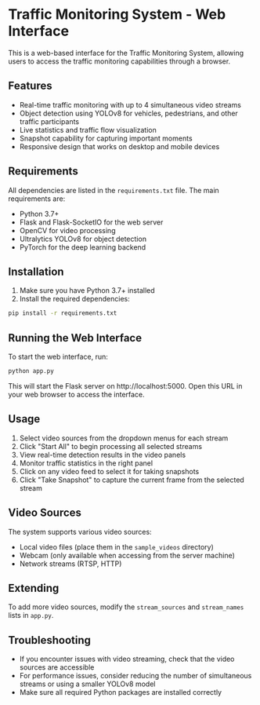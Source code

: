 # Traffic Monitoring System - Web Interface

This is a web-based interface for the Traffic Monitoring System, allowing users to access the traffic monitoring capabilities through a browser.

## Features

- Real-time traffic monitoring with up to 4 simultaneous video streams
- Object detection using YOLOv8 for vehicles, pedestrians, and other traffic participants
- Live statistics and traffic flow visualization
- Snapshot capability for capturing important moments
- Responsive design that works on desktop and mobile devices

## Requirements

All dependencies are listed in the `requirements.txt` file. The main requirements are:

- Python 3.7+
- Flask and Flask-SocketIO for the web server
- OpenCV for video processing
- Ultralytics YOLOv8 for object detection
- PyTorch for the deep learning backend

## Installation

1. Make sure you have Python 3.7+ installed
2. Install the required dependencies:

```bash
pip install -r requirements.txt
```

## Running the Web Interface

To start the web interface, run:

```bash
python app.py
```

This will start the Flask server on http://localhost:5000. Open this URL in your web browser to access the interface.

## Usage

1. Select video sources from the dropdown menus for each stream
2. Click "Start All" to begin processing all selected streams
3. View real-time detection results in the video panels
4. Monitor traffic statistics in the right panel
5. Click on any video feed to select it for taking snapshots
6. Click "Take Snapshot" to capture the current frame from the selected stream

## Video Sources

The system supports various video sources:

- Local video files (place them in the `sample_videos` directory)
- Webcam (only available when accessing from the server machine)
- Network streams (RTSP, HTTP)

## Extending

To add more video sources, modify the `stream_sources` and `stream_names` lists in `app.py`.

## Troubleshooting

- If you encounter issues with video streaming, check that the video sources are accessible
- For performance issues, consider reducing the number of simultaneous streams or using a smaller YOLOv8 model
- Make sure all required Python packages are installed correctly